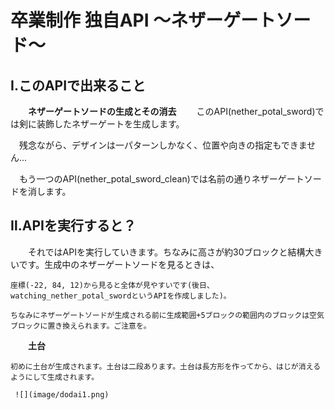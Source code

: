 # 卒業制作 独自API ～ネザーゲートソード～

## Ⅰ.このAPIで出来ること

　　**ネザーゲートソードの生成とその消去**
　　このAPI(nether_potal_sword)では剣に装飾したネザーゲートを生成します。
  
  　残念ながら、デザインは一パターンしかなく、位置や向きの指定もできません...
   
  　もう一つのAPI(nether_potal_sword_clean)では名前の通りネザーゲートソードを消します。

## Ⅱ.APIを実行すると？

　　それではAPIを実行していきます。ちなみに高さが約30ブロックと結構大きいです。生成中のネザーゲートソードを見るときは、
  
    座標(-22, 84, 12)から見ると全体が見やすいです(後日、watching_nether_potal_swordというAPIを作成しました)。

    ちなみにネザーゲートソードが生成される前に生成範囲+5ブロックの範囲内のブロックは空気ブロックに置き換えられます。ご注意を。
  
　　**土台**
  
    初めに土台が生成されます。土台は二段あります。土台は長方形を作ってから、はじが消えるようにして生成されます。

     ![](image/dodai1.png)

